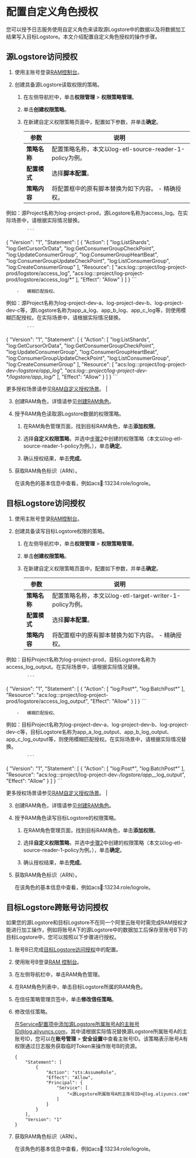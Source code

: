 # 配置自定义角色授权

您可以授予日志服务使用自定义角色来读取源Logstore中的数据以及将数据加工结果写入目标Logstore。本文介绍配置自定义角色授权的操作步骤。

## 源Logstore访问授权

1.  使用主账号登录[RAM控制台](https://ram.console.aliyun.com/)。

2.  创建具备源Logstore读取权限的策略。

    1.  在左侧导航栏中，单击**权限管理** \> **权限策略管理**。

    2.  单击**创建权限策略**。

    3.  在新建自定义权限策略页面中，配置如下参数，并单击**确定**。

        |参数|说明|
        |--|--|
        |**策略名称**|配置策略名称，本文以log-etl-source-reader-1-policy为例。|
        |**配置模式**|选择**脚本配置**。|
        |**策略内容**|将配置框中的原有脚本替换为如下内容。         -   精确授权。

例如：源Project名称为log-project-prod，源Logstore名称为access\_log。在实际场景中，请根据实际情况替换。

            ```
{
  "Version": "1",
  "Statement": [
    {
      "Action": [
        "log:ListShards",
        "log:GetCursorOrData",
        "log:GetConsumerGroupCheckPoint",
        "log:UpdateConsumerGroup",
        "log:ConsumerGroupHeartBeat",
        "log:ConsumerGroupUpdateCheckPoint",
        "log:ListConsumerGroup",
        "log:CreateConsumerGroup"
      ],
      "Resource": [
        "acs:log:*:*:project/log-project-prod/logstore/access_log",
        "acs:log:*:*:project/log-project-prod/logstore/access_log/*"
      ],
      "Effect": "Allow"
    }
  ]
}
            ```

        -   模糊匹配授权。

例如：源Project名称为log-project-dev-a、log-project-dev-b、log-project-dev-c等，源Logstore名称为app\_a\_log、app\_b\_log、app\_c\_log等，则使用模糊匹配授权。在实际场景中，请根据实际情况替换。

            ```
{
  "Version": "1",
  "Statement": [
    {
      "Action": [
        "log:ListShards",
        "log:GetCursorOrData",
        "log:GetConsumerGroupCheckPoint",
        "log:UpdateConsumerGroup",
        "log:ConsumerGroupHeartBeat",
        "log:ConsumerGroupUpdateCheckPoint",
        "log:ListConsumerGroup",
        "log:CreateConsumerGroup"
      ],
      "Resource": [
        "acs:log:*:*:project/log-project-dev-*/logstore/app_*_log",
    "acs:log:*:*:project/log-project-dev-*/logstore/app_*_log/*"
      ],
      "Effect": "Allow"
    }
  ]
}
            ```

更多授权场景请参见[RAM自定义授权场景](/intl.zh-CN/开发指南/访问控制RAM/RAM自定义授权场景.md)。 |

3.  创建RAM角色，详情请参见[创建RAM角色](/intl.zh-CN/开发指南/访问控制RAM/授权服务角色.md)。

4.  授予RAM角色读取源Logstore数据的权限策略。

    1.  在RAM角色管理页面，找到目标RAM角色，单击**添加权限**。

    2.  选择**自定义权限策略**，并选中[步骤2](#step_r0m_vqb_wev)中创建的权限策略（本文以log-etl-source-reader-1-policy为例。），单击**确定**。

    3.  确认授权结果，单击**完成**。

5.  获取RAM角色标识（ARN）。

    在该角色的基本信息中查看，例如acs:ram::13234:role/logrole。


## 目标Logstore访问授权

1.  使用主账号登录[RAM控制台](https://ram.console.aliyun.com/)。

2.  创建具备读写目标Logstore权限的策略。

    1.  在左侧导航栏中，单击**权限管理** \> **权限策略管理**。

    2.  单击**创建权限策略**。

    3.  在新建自定义权限策略页面中，配置如下参数，并单击**确定**。

        |参数|说明|
        |--|--|
        |**策略名称**|配置策略名称，本文以log-etl-target-writer-1-policy为例。|
        |**配置模式**|选择**脚本配置**。|
        |**策略内容**|将配置框中的原有脚本替换为如下内容。         -   精确授权。

例如：目标Project名称为log-project-prod，目标Logstore名称为access\_log\_output。在实际场景中，请根据实际情况替换。

            ```
{
  "Version": "1",
  "Statement": [
    {
      "Action": [
        "log:Post*",
        "log:BatchPost*"
      ],
       "Resource": "acs:log:*:*:project/log-project-prod/logstore/access_log_output",
      "Effect": "Allow"
    }
  ]
}
            ```

        -   模糊匹配授权。

例如：目标Project名称为log-project-dev-a、log-project-dev-b、log-project-dev-c等，目标Logstore名称为app\_a\_log\_output、app\_b\_log\_output、app\_c\_log\_output等，则使用模糊匹配授权。在实际场景中，请根据实际情况替换。

            ```
{
  "Version": "1",
  "Statement": [
    {
      "Action": [
        "log:Post*",
        "log:BatchPost*"
      ],
       "Resource": "acs:log:*:*:project/log-project-dev-*/logstore/app_*_log_output",
      "Effect": "Allow"
    }
  ]
}
            ```

更多授权场景请参见[RAM自定义授权场景](/intl.zh-CN/开发指南/访问控制RAM/RAM自定义授权场景.md)。 |

3.  创建RAM角色，详情请参见[创建RAM角色](/intl.zh-CN/开发指南/访问控制RAM/授权服务角色.md)。

4.  授予RAM角色读写目标Logstore的权限策略。

    1.  在RAM角色管理页面，找到目标RAM角色，单击**添加权限**。

    2.  选择**自定义权限策略**，并选中[步骤2](#step_r0m_vqb_wev)中创建的权限策略（本文以log-etl-source-reader-1-policy为例。），单击**确定**。

    3.  确认授权结果，单击**完成**。

5.  获取RAM角色标识（ARN）。

    在该角色的基本信息中查看，例如acs:ram::13234:role/logrole。


## 目标Logstore跨账号访问授权

如果您的源Logstore和目标Logstore不在同一个阿里云账号时需完成RAM授权才能进行加工操作，例如将账号A下的源Logstore中的数据加工后保存至账号B下的目标Logstore中，您可以按照以下步骤进行授权。

1.  账号B已完成[目标Logstore访问授权](#section_v6z_5m4_cyt)中的配置。

2.  使用账号B登录[RAM 控制台](https://ram.console.aliyun.com/)。

3.  在左侧导航栏中，单击RAM角色管理。

4.  在RAM角色列表中，单击目标Logstore所属的RAM角色。

5.  在信任策略管理页签中，单击**修改信任策略**。

6.  修改信任策略。

    在Service配置项中添加源Logstore所属账号A的主账号ID@log.aliyuncs.com，其中请根据实际情况替换源Logstore所属账号A的主账号ID，您可以在**账号管理** \> **安全设置**中查看主账号ID。该策略表示账号A有权限通过日志服务获取临时Token来操作账号B的资源。

    ```
    {
        "Statement": [
            {
                "Action": "sts:AssumeRole",
                "Effect": "Allow",
                "Principal": {
                    "Service": [
                        "<源Logstore所属账号A的主账号ID>@log.aliyuncs.com"
                    ]
                }
            }
        ],
        "Version": "1"
    }
    ```

7.  获取RAM角色标识（ARN）。

    在该角色的基本信息中查看，例如acs:ram::13234:role/logrole。


